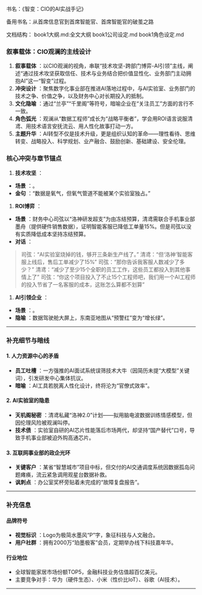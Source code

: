 书名：《智变：CIO的AI实战手记》

备用书名：从首席信息官到首席智能官、首席智能官的破茧之路

文档结构：
book1大纲.md:全文大纲
book1公司设定.md
book1角色设定.md


### **叙事载体：CIO观澜的主线设计**

1. **叙事载体** ：以CIO观澜的视角，串联“技术攻坚-跨部门博弈-AI引领”主线，阐述“通过技术攻坚获取信任、技术与业务结合把价值显性化、业务部门主动拥抱AI”这一“智变”过程。
2. **冲突设计** ：聚焦数字化事业部在推进AI落地过程中，与AI实验室、业务部门的技术之争、价值之争，以及财务中心对长期投入的抵制。
3. **文化隐喻** ：通过“兰亭”“千里阁”等符号，暗喻企业在“关注员工”方面的言行不一致。
4. **角色弧光** ：观澜从“数据工程师”成长为“战略平衡者”，学会用ROI语言说服清鸢、用技术语言安抚流云、用人性化故事打动一方。
5. **主题升华** ：AI转型不仅是技术升级，更是组织认知的革命——理性看待、思维转变、战略投入、科学规划、业产融合、鼓励创新、基础建设、安全伦理。

### **核心冲突与章节锚点**

1. **技术攻坚** ：

* **场景** ：。
* **金句** ：“数据是氧气，但氧气管道不能被某个实验室独占。”

1. **ROI博弈** ：

* **场景** ：财务中心司弦以“洛神研发超支”为由冻结预算，清鸢需联合手机事业部墨舟（提供硬件销售数据），证明智能客服已降低工单量15%。但是司弦以没有实质降低成本坚持冻结预算。
* **对话** ：

> 司弦：“AI实验室烧掉的钱，够开三条新生产线了。”
> 清鸢：“但‘洛神’智能客服上线后，售后工单减少了15%”
> 司弦：“那你告诉我客服人数减少了多少？”
> 清鸢：“减少了至少15个全职的员工工作，这些员工都投入到其他事情上了”
> 司弦：“你这个项目投入了不止15个工程师吧，我们用一个AI工程师的投入节省了一名客服的成本，这账怎么算都不划算”

1. **AI引领企业** ：

* **场景** ：。
* **隐喻** ：数据驾驶舱大屏上，东南亚地图从“预警红”变为“增长绿”。

---

### **补充细节与暗线**

#### **1. 人力资源中心的矛盾**

* **员工吐槽** ：一方强推的AI面试系统误筛技术大牛（因简历未提“大模型”关键词），引发研发中心集体抗议。
* **暗喻** ：AI工具若脱离人性化设计，终将沦为“官僚式效率”。

#### **2. AI实验室的隐患**

* **天机阁秘密** ：清鸢私藏“洛神2.0”计划——拟用脑电波数据训练情感模型，但因伦理风险被观澜叫停。
* **技术债** ：实验室自研的AI芯片性能落后市场两代，却坚持“国产替代”口号，导致手机事业部被迫外购高通芯片。

#### **3. 互联网事业部的政企光环**

* **关键客户** ：某省“智慧城市”项目中标，但交付的AI交通调度系统因数据孤岛问题瘫痪，流云紧急调用观星台数据补救。
* **讽刺点** ：办公室奖杯旁贴着未完成的“故障复盘报告”。

---

### **补充信息**

#### **品牌符号**

* **视觉标识** ：Logo为极简水墨风“P”字，象征科技与人文融合。
* **用户社群** ：拥有2000万“珀墨极客”会员，定期举办线下科技嘉年华。

#### **行业地位**

* 全球智能家居市场份额TOP5，金融科技业务估值超百亿美元。
* 主要竞争对手：华为（硬件生态）、小米（性价比IoT）、谷歌（AI技术）。

---
